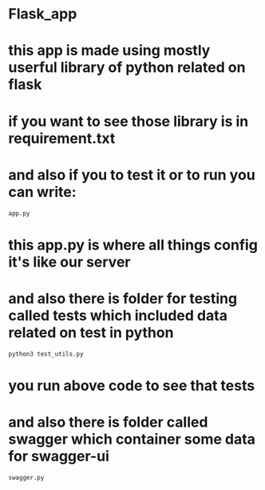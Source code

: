 # Flask_app
# this app is made using mostly userful library of python related on flask
# if you want to see those library is in requirement.txt
# and also if you to test it or to run you can write:
`app.py` 
# this app.py is where all things config it's like our server
# and also there is folder for testing called tests which included data related on test in python
`python3 test_utils.py`
# you run above code to see that tests
# and also there is folder called swagger which container some data for swagger-ui
`swagger.py`

